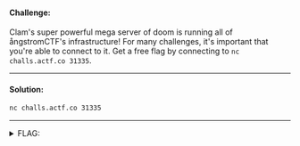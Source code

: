 #### Challenge:

Clam's super powerful mega server of doom is running all of ångstromCTF's infrastructure! For many challenges, it's important that you're able to connect to it. Get a free flag by connecting to `nc challs.actf.co 31335`.

---

#### Solution:

```bash
nc challs.actf.co 31335
```

---

<details><summary>FLAG:</summary>

```
actf{plugged_in_and_ready_to_go}
```

</details>
<br/>

